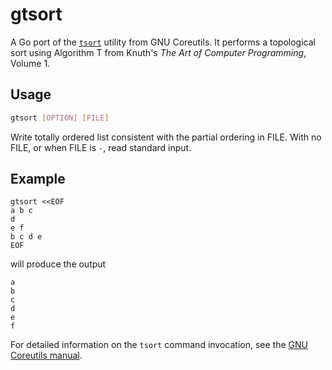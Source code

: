 # gtsort

A Go port of the [`tsort`](https://github.com/coreutils/coreutils/blob/cb2abbac7f9e40e0f0d6183bf9b11e80b0cad8ef/src/tsort.c) utility from GNU Coreutils.
It performs a topological sort using Algorithm T from Knuth's *The Art of Computer Programming*, Volume 1.

## Usage

```bash
gtsort [OPTION] [FILE]
```

Write totally ordered list consistent with the partial ordering in FILE. With no FILE, or when FILE is `-`, read standard input.

## Example

```
gtsort <<EOF
a b c
d
e f
b c d e
EOF
```

will produce the output

```
a
b
c
d
e
f
```

For detailed information on the `tsort` command invocation, see the [GNU Coreutils manual](https://www.gnu.org/software/coreutils/manual/html_node/tsort-invocation.html).
